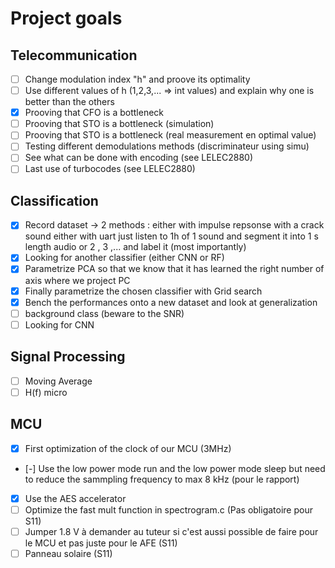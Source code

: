 # Project goals

## Telecommunication
- [ ] Change modulation index "h" and proove its optimality 
- [ ] Use different values of h (1,2,3,... => int values) and explain why one is better than the others 
- [x] Prooving that CFO is a bottleneck
- [ ] Prooving that STO is a bottleneck (simulation)
- [ ] Prooving that STO is a bottleneck (real measurement en optimal value)
- [ ] Testing different demodulations methods (discriminateur using simu)
- [ ] See what can be done with encoding (see LELEC2880)
- [ ] Last use of turbocodes (see LELEC2880)

## Classification
- [x] Record dataset -> 2 methods : either with impulse repsonse with a crack sound either with uart just listen to 1h of 1 sound and segment it into 1 s length audio or 2 , 3 ,... and label it (most importantly)
- [x] Looking for another classifier (either CNN or RF)
- [x] Parametrize PCA so that we know that it has learned the right number of axis where we project PC
- [x] Finally parametrize the chosen classifier with Grid search
- [x] Bench the performances onto a new dataset and look at generalization
- [ ] background class (beware to the SNR)
- [ ] Looking for CNN

## Signal Processing
- [ ] Moving Average
- [ ] H(f) micro

## MCU
- [x] First optimization of the clock of our MCU (3MHz)
- [-] Use the low power mode run and the low power mode sleep but need to reduce the sammpling frequency to max 8 kHz (pour le rapport)
- [x] Use the AES accelerator
- [ ] Optimize the fast mult function in spectrogram.c (Pas obligatoire pour S11)
- [ ] Jumper 1.8 V à demander au tuteur si c'est aussi possible de faire pour le MCU et pas juste pour le AFE (S11)
- [ ] Panneau solaire (S11)
